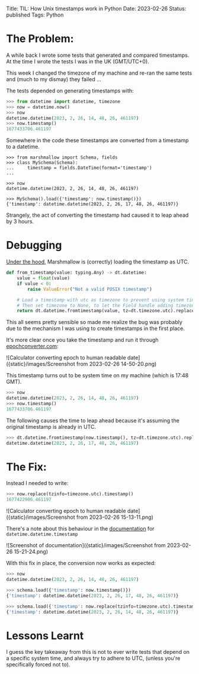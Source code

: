 Title: TIL: How Unix timestamps work in Python
Date: 2023-02-26
Status: published
Tags: Python

# The Problem:

A while back I wrote some tests that generated and compared timestamps. At the
time I wrote the tests I was in the UK (GMT/UTC+0).

This week I changed the timezone of my machine and re-ran the same tests and
(much to my dismay) they failed ...

The tests depended on generating timestamps with:

```python
>>> from datetime import datetime, timezone
>>> now = datetime.now()
>>> now
datetime.datetime(2023, 2, 26, 14, 48, 26, 461197)
>>> now.timestamp()
1677433706.461197
```

Somewhere in the code these timestamps are converted from a timestamp to
a datetime.


```
>>> from marshmallow import Schema, fields
>>> class MySchema(Schema):
...     timestamp = fields.DateTime(format='timestamp')
...

>>> now
datetime.datetime(2023, 2, 26, 14, 48, 26, 461197)

>>> MySchema().load({'timestamp': now.timestamp()})
{'timestamp': datetime.datetime(2023, 2, 26, 17, 48, 26, 461197)}
```

Strangely, the act of converting the timestamp had caused it to leap ahead by
3 hours.

# Debugging

[Under the
hood](https://github.com/marshmallow-code/marshmallow/blob/eae0652de3c393e85976f05b6744eda815802c48/src/marshmallow/utils.py#L193-L200),
Marshmallow is (correctly) loading the timestamp as UTC.

```python
def from_timestamp(value: typing.Any) -> dt.datetime:
    value = float(value)
    if value < 0:
        raise ValueError("Not a valid POSIX timestamp")

    # Load a timestamp with utc as timezone to prevent using system timezone.
    # Then set timezone to None, to let the Field handle adding timezone info.
    return dt.datetime.fromtimestamp(value, tz=dt.timezone.utc).replace(tzinfo=None)
```

This all seems pretty sensible so made me realize the bug was probably due to
the mechanism I was using to create timestamps in the first place.

It's more clear once you take the timestamp and run it through
[epochconverter.com](https://www.epochconverter.com):


![Calculator converting epoch to human readable date]({static}/images/Screenshot from 2023-02-26 14-50-20.png)

This timestamp turns out to be system time on my machine (which is 17:48 GMT).

```python
>>> now
datetime.datetime(2023, 2, 26, 14, 48, 26, 461197)
>>> now.timestamp()
1677433706.461197
```

The following causes the time to leap ahead because it's assuming the original
timestamp is already in UTC.

```python
>>> dt.datetime.fromtimestamp(now.timestamp(), tz=dt.timezone.utc).replace(tzinfo=None)
datetime.datetime(2023, 2, 26, 17, 48, 26, 461197)
```


# The Fix:

Instead I needed to write:

```python
>>> now.replace(tzinfo=timezone.utc).timestamp()
1677422906.461197
```

![Calculator converting epoch to human readable date]({static}/images/Screenshot from 2023-02-26 15-13-11.png)


There's a note about this behaviour in the
[documentation](https://docs.python.org/3/library/datetime.html#datetime.datetime.timestamp)
for `datetime.datetime.timestamp`

![Screenshot of documentation]({static}/images/Screenshot from 2023-02-26 15-21-24.png)

With this fix in place, the conversion now works as expected:

```python
>>> now
datetime.datetime(2023, 2, 26, 14, 48, 26, 461197)

>>> schema.load({'timestamp': now.timestamp()})
{'timestamp': datetime.datetime(2023, 2, 26, 17, 48, 26, 461197)}

>>> schema.load({'timestamp': now.replace(tzinfo=timezone.utc).timestamp()})
{'timestamp': datetime.datetime(2023, 2, 26, 14, 48, 26, 461197)}
```

# Lessons Learnt

I guess the key takeaway from this is not to ever write tests that depend on
a specific system time, and always try to adhere to UTC, (unless you're
specifically forced not to).

<br>

